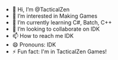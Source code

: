 - 👋 Hi, I’m @TacticalZen
- 👀 I’m interested in Making Games
- 🌱 I’m currently learning C#, Batch, C++
- 💞️ I’m looking to collaborate on IDK
- 📫 How to reach me IDK
- 😄 Pronouns: IDK
- ⚡ Fun fact: I'm in TacticalZen Games!

<!---
TacticalZen/TacticalZen is a ✨ special ✨ repository because its `README.md` (this file) appears on your GitHub profile.
You can click the Preview link to take a look at your changes.
--->
